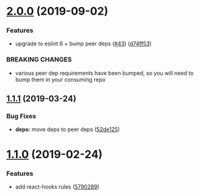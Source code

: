 # [2.0.0](https://github.com/jdb8/eslint-config/compare/v1.1.1...v2.0.0) (2019-09-02)


### Features

* upgrade to eslint 6 + bump peer deps ([#43](https://github.com/jdb8/eslint-config/issues/43)) ([d74ff53](https://github.com/jdb8/eslint-config/commit/d74ff53))


### BREAKING CHANGES

* various peer dep requirements have been bumped, so you will need
to bump them in your consuming repo

## [1.1.1](https://github.com/jdb8/eslint-config/compare/v1.1.0...v1.1.1) (2019-03-24)


### Bug Fixes

* **deps:** move deps to peer deps ([52de125](https://github.com/jdb8/eslint-config/commit/52de125))

# [1.1.0](https://github.com/jdb8/eslint-config/compare/v1.0.0...v1.1.0) (2019-02-24)


### Features

* add react-hooks rules ([5790289](https://github.com/jdb8/eslint-config/commit/5790289))
